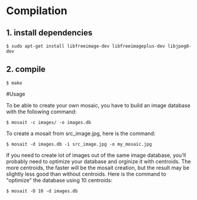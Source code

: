 # Compilation

## 1. install dependencies 

    $ sudo apt-get install libfreeimage-dev libfreeimageplus-dev libjpeg8-dev

## 2. compile

    $ make

#Usage

To be able to create your own mosaic, you have to build an image database with the following command:

    $ mosait -c images/ -o images.db

To create a mosait from src_image.jpg, here is the command:

    $ mosait -d images.db -i src_image.jpg -o my_mosaic.jpg

If you need to create lot of images out of the same image database, you'll probably need to optimize your database and orginize it with centroids. The more centroids, the faster will be the mosait creation, but the result may be slightly less good than without centroids. Here is the command to "optimize" the database using 10 centroids:

    $ mosait -O 10 -d images.db
